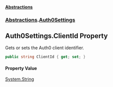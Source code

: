 #### [Abstractions](../../index.md 'index')
### [Abstractions](../index.md 'Abstractions').[Auth0Settings](index.md 'Abstractions\.Auth0Settings')

## Auth0Settings\.ClientId Property

Gets or sets the Auth0 client identifier\.

```csharp
public string ClientId { get; set; }
```

#### Property Value
[System\.String](https://learn.microsoft.com/en-us/dotnet/api/system.string 'System\.String')
